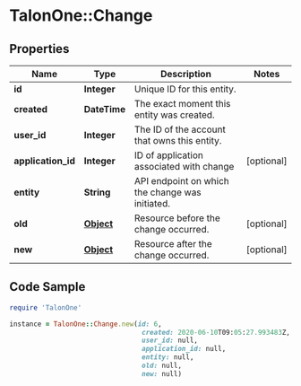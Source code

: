 # TalonOne::Change

## Properties

Name | Type | Description | Notes
------------ | ------------- | ------------- | -------------
**id** | **Integer** | Unique ID for this entity. | 
**created** | **DateTime** | The exact moment this entity was created. | 
**user_id** | **Integer** | The ID of the account that owns this entity. | 
**application_id** | **Integer** | ID of application associated with change | [optional] 
**entity** | **String** | API endpoint on which the change was initiated. | 
**old** | [**Object**](.md) | Resource before the change occurred. | [optional] 
**new** | [**Object**](.md) | Resource after the change occurred. | [optional] 

## Code Sample

```ruby
require 'TalonOne'

instance = TalonOne::Change.new(id: 6,
                                 created: 2020-06-10T09:05:27.993483Z,
                                 user_id: null,
                                 application_id: null,
                                 entity: null,
                                 old: null,
                                 new: null)
```


